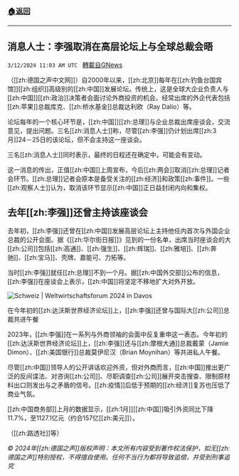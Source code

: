 ###  [:house:返回](README.md)
---


## 消息人士：李强取消在高层论坛上与全球总裁会晤
`3/12/2024 11:03 AM UTC ` [轉載自GNews](https://gnews.org/articles/2387503)

（[[zh:德国之声中文网]]）自2000年以来，[[zh:北京]]每年在[[zh:钓鱼台国宾馆]][[zh:组织]]高级别的[[zh:中国]]发展论坛。传统上，这是全球大企业负责人与[[zh:中国]][[zh:政治]]决策者会面讨论外商投资的机会。经常出席的外企代表包括[[zh:苹果]]总裁库克、[[zh:桥水基金]]总裁达利欧（Ray Dalio）等。

论坛每年的一个核心环节是，[[zh:中国]][[zh:总理]]与企业总裁出席座谈会，交流意见，提出问题。三名[[zh:消息人士]]称，尽管[[zh:李强]]仍计划出席[[zh:3月]]24－25日的该论坛，但不会主持这一座谈会。

三名[[zh:消息人士]]同时表示，最终的日程还在确定中，可能会有变动。

这一消息的传出，正值[[zh:中国]]上周宣布，今后[[zh:两会]]取消[[zh:总理]]记者会环节。[[zh:总理]]记者会原本是备受关注的[[zh:经济]]和政策[[zh:事件]]。一些[[zh:观察人士]]认为，取消该环节显示[[zh:中国]]正日益封闭内向和集权。

## 去年[[zh:李强]]还曾主持该座谈会

去年初，[[zh:李强]]还曾在[[zh:中国]]发展高层论坛上主持他任内首次与外国企业总裁的公开会面。据《[[zh:华尔街日报]]》见到的一份名单，出席当时座谈会的大[[zh:公司]]包括[[zh:高通]]、[[zh:强生]]、[[zh:辉瑞]]、[[zh:雅培]]、[[zh:奔驰]]、[[zh:宝马]]、壳牌、嘉能可、力拓等。

当时[[zh:李强]]就任[[zh:总理]]不到一个月。据[[zh:中国外交部]]公布的信息，[[zh:李强]]在座谈会上表示，[[zh:中国]]将坚定不移地扩大对外开放。

![Schweiz | Weltwirtschaftsforum 2024 in Davos](https://static.dw.com/image/68030016_401.webp "Schweiz | Weltwirtschaftsforum 2024 in Davos")

在今年初的[[zh:达沃斯世界经济论坛]]上，[[zh:李强]]还曾与国际大[[zh:公司]]总裁共进午餐

2023年，[[zh:李强]]在一系列与外商领袖的会面中反复重申这一表态。今年初的[[zh:达沃斯世界经济论坛]]上，[[zh:李强]]还与[[zh:摩根大通]]总裁戴蒙（Jamie Dimon）、[[zh:美国银行]]总裁莫伊尼汉（Brian Moynihan）等共进私人午餐。

尽管[[zh:中国]]领导人的公开讲话欢迎外资，但对外商而言，[[zh:中国]]推出更广泛的反间谍法、对咨询[[zh:公司]]、尽职调查[[zh:公司]]展开突击搜查、限制原材料出口则发出与之矛盾的信号。[[zh:疫情]]后低于预期的[[zh:经济]]复苏也压低了商业气氛。

[[zh:中国商务部]]上月的数据显示，[[zh:1月]][[zh:中国]]吸引外资同比下降11.7%，至1127.1亿元（约合157亿[[zh:美元]]）。

（[[zh:路透社]]等）

*© 2024年[[zh:德国之声]]版权声明：本文所有内容受到著作权法保护，如无[[zh:德国之声]]特别授权，不得擅自使用。任何不当行为都将导致追偿，并受到刑事追究*
